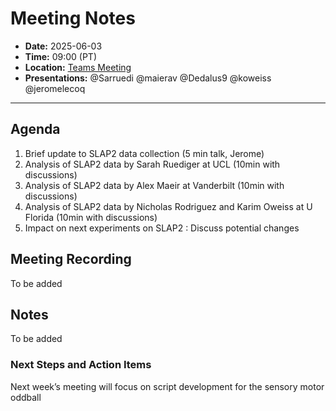 # Meeting Notes
- **Date:** 2025-06-03
- **Time:** 09:00 (PT)
- **Location:** [Teams Meeting](https://teams.microsoft.com/l/meetup-join/19%3ameeting_Y2Q3MDViNGMtOTIwMC00ZjMzLTk3MjMtYWU3MDhiMzZjYmM1%40thread.v2/0?context=%7b%22Tid%22%3a%2232669cd6-737f-4b39-8bdd-d6951120d3fc%22%2c%22Oid%22%3a%229396d18b-b5cf-4bed-98a0-1cfb7dc82663%22%7d)
- **Presentations:** @Sarruedi @maierav @Dedalus9 @koweiss @jeromelecoq
  
---

## Agenda

1. Brief update to SLAP2 data collection (5 min talk, Jerome)
2. Analysis of SLAP2 data by Sarah Ruediger at UCL (10min with discussions)
3. Analysis of SLAP2 data by Alex Maeir at Vanderbilt (10min with discussions)
4. Analysis of SLAP2 data by Nicholas Rodriguez and Karim Oweiss at U Florida (10min with discussions)
5. Impact on next experiments on SLAP2 : Discuss potential changes
   
## Meeting Recording

To be added 

## Notes

To be added

### Next Steps and Action Items

Next week’s meeting will focus on script development for the sensory motor oddball 
